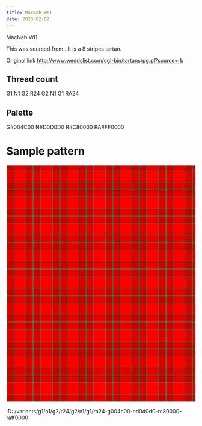 ```yaml
---
title: MacNab WI1
date: 2023-02-02
---
```

MacNab WI1

This was sourced from <no value>.  It is a 8 stripes tartan.

Original link http://www.weddslist.com/cgi-bin/tartans/pg.pl?source=rb

## Thread count
G1 N1 G2 R24 G2 N1 G1 RA24

## Palette
G#004C00 N#D0D0D0 R#C80000 RA#FF0000

# Sample pattern

![Tartan detail](tartan.png "G1 N1 G2 R24 G2 N1 G1 RA24 tartan")

ID: /variants/g1/n1/g2/r24/g2/n1/g1/ra24-g004c00-nd0d0d0-rc80000-raff0000